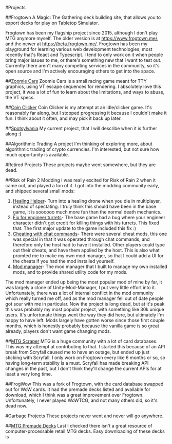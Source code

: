 #Projects


##Frogtown
A Magic: The Gathering deck building site, that allows you to export decks for play on Tabletop Simulator.

Frogtown has been my flagship project since 2015, although I don't play MTG anymore myself. The older version is at https://www.frogtown.me/, and the newer at https://beta.frogtown.me/. Frogtown has been my playground for learning various web development technologies, most recently that's React and Typescript. I tend to only work on it when people bring major issues to me, or there's something new that I want to test out. Currently there aren't many competing services in the community, so it's open source and I'm actively encouraging others to get into the space.

##[Zoomie Cars](https://github.com/ToyDragon/ZoomieCars)
Zoomie Cars is a small racing game meant for TTY graphics, using VT escape sequences for rendering. I absolutely love this project, it was a lot of fun to learn about the limitations, and ways to abuse, the VT specs.

##[Coin Clicker](https://github.com/ToyDragon/CoinClicker)
Coin Clicker is my attempt at an idle/clicker game. It's reasonably far along, but I stopped progressing it because I couldn't make it fun. I think about it often, and may pick it back up later.

##[Spotsylvania]()
My current project, that I will describe when it is further along :)

##Algorithmic Trading
A project I'm thinking of exploring more, about algorithmic trading of crypto currencies. I'm interested, but not sure how much opportunity is available.

#Retired Projects
These projects maybe went somewhere, but they are dead.

##Risk of Rain 2 Modding
I was really excited for Risk of Rain 2 when it came out, and played a ton of it. I got into the modding community early, and shipped several small mods:
1. [Healing Helper](https://github.com/ToyDragon/ROR2ModHealingHelper)- Turn into a healing drone when you die in multiplayer, instead of spectating. I truly think this should have been in the base game, it is soooooo much more fun than the normal death mechanics.
2. [Fix for engineer turrets](https://github.com/ToyDragon/ROR2ModEngineerLunarCoinFix)- The base game had a bug where your engineer character didn't get credit for killing things with his turrets. This fixed that. The first major update to the game included this fix :)
3. [Cheating with chat commands](https://github.com/ToyDragon/ROR2ModChatCommandCheats)- There were several cheat mods, this one was special in that it was operated through chat commands, and therefore only the host had to have it installed. Other players could type out their cheats, and have them applied by the host. This is also what promted me to make my own mod manager, so that I could add a UI for the cheats if you had the mod installed yourself.
4. [Mod manager](https://github.com/ToyDragon/ROR2ModShared)- The mod manager that I built to manage my own installed mods, and to provide shared utility code for my mods.

The mod manager ended up being the most popular mod of mine by far, it was largely a clone of Unity-Mod-Manager, I put very little effort into it. Unfortunately, there was a lot of internal conflict in the mod ommunity which really turned me off, and as the mod manager fell out of date people got sour with me in particular. Now the project is long dead, but at it's peak this was probably my most popular project, with something like 30k unique users. It's unfortunate things went the way they did here, but ultimately I'm happy to have left. Mods largely have gotten worse since those first couple months, which is honestly probably because the vanilla game is so great already, players don't want game changing mods.

##[MTG Scraper](https://github.com/ToyDragon/GathererScraper)
MTG is a huge community with a lot of card databases. This was my attempt at contributing to that. I started this because of an API break from Scryfall caused me to have an outage, but ended up just sticking with Scryfall. I only work on Frogtown every like 6 months or so, so having long-term stability is a must. Scryfall has made breaking API changes in the past, but I don't think they'll change the current APIs for at least a very long time.

##FrogWow
This was a fork of Frogtown, with the card database swapped out for WoW cards. It had the premade decks listed and available for download, which I think was a great improvement over Frogtown. Unfortunately, I never played WoWTCG, and not many others did, so it's dead now.


#Garbage Projects
These projects never went and never will go anywhere.

##[MTG Premade Decks](https://github.com/ToyDragon/MTGPremadeDecks)
Last I checked there isn't a great resource of computer-processable retail MTG decks. Easy downloading of these decks is 
